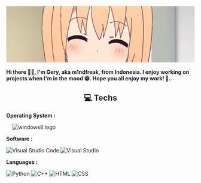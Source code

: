 <p align="center">
  <img src="hello.webp" alt="Hello" style="width: 100%; height: 150px; object-fit: cover; margin-top: 50px;">
</p>

**Hi there 👋🏻, I'm Gery, aka m1ndfreak, from Indonesia. I enjoy working on projects when I'm in the mood 😁. Hope you all enjoy my work! 🤗.**

<h2 align="center">
  💻 Techs
</h2>

**Operating System :** 
<p align="left">
  <img width="12" />
  <img src="https://cdn.jsdelivr.net/gh/devicons/devicon/icons/windows8/windows8-original.svg" height="40" alt="windows8 logo"  />
</p>

**Software :** 
<p align="left">
  <img src="https://skillicons.dev/icons?i=vscode" alt="Visual Studio Code" width="30" /> 
  <img src="https://skillicons.dev/icons?i=visualstudio" alt="Visual Studio" width="30" />
</p>

**Languages :** 
<p align="left">
  <img src="https://skillicons.dev/icons?i=python" alt="Python" width="30" /> 
  <img src="https://skillicons.dev/icons?i=cpp" alt="C++" width="30" /> 
  <img src="https://skillicons.dev/icons?i=html" alt="HTML" width="30" /> 
  <img src="https://skillicons.dev/icons?i=css" alt="CSS" width="30" />
</p>
